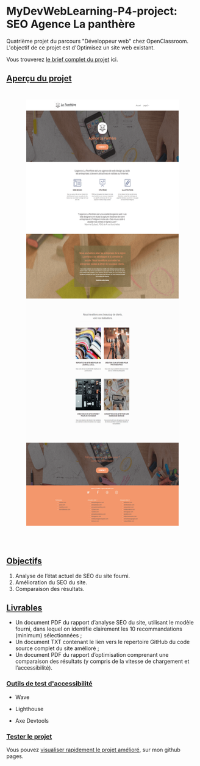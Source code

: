 # **MyDevWebLearning-P4-project: SEO Agence La panthère**

Quatrième projet du parcours "Développeur web" chez OpenClassroom. L'objectif de ce projet est d'Optimisez un site web existant.

Vous trouverez [le brief complet du projet](https://openclassrooms.com/fr/paths/556/projects/638/assignment) ici.


## <ins>Aperçu du projet</ins> </br>&nbsp;

<p align="center">
  <img width="400" height="1118" src="img/LaPanthere-maquette.png" title="Visuel du site fourni">
</p> </br>&nbsp;

## <ins> Objectifs </ins>

1. Analyse de l’état actuel de SEO du site fourni.
2. Amélioration du SEO du site.
3. Comparaison des résultats.

## <ins> Livrables </ins>

- Un document PDF du rapport d’analyse SEO du site, utilisant le modèle fourni, dans lequel on identifie clairement les 10 recommandations (minimum) sélectionnées ; <br>
- Un document TXT contenant le lien vers le repertoire GitHub du code source complet du site amélioré ;
  </br>
- Un document PDF du rapport d’optimisation comprenant une comparaison des résultats (y compris de la vitesse de chargement et l’accessibilité).

### <ins> Outils de test d'accessibilité</ins>

- Wave

- Lighthouse

- Axe Devtools
  <br>

### <ins> Tester le projet </ins>

Vous pouvez [visualiser rapidement le projet amélioré,](https://studentocdbx.github.io/LaPanthereAgenceWeb/) sur mon github pages. 